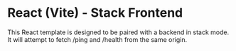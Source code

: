 # React (Vite) - Stack Frontend

This React template is designed to be paired with a backend in stack mode.
It will attempt to fetch /ping and /health from the same origin.


